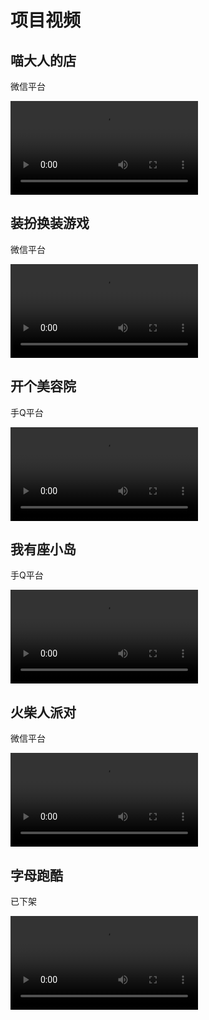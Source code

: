 # 项目视频

## 喵大人的店

微信平台

<video
	controls
	controlslist="nodownload noplaybackrate"
	disablePictureInPicture="true"
	disableRemotePlayback="true"
    src="https://spup.buzz/[SHANA]CatSnackBar.mov"></video>

## 装扮换装游戏

微信平台

<video
	controls
	controlslist="nodownload noplaybackrate"
	disablePictureInPicture="true"
	disableRemotePlayback="true"
    src="https://spup.buzz/[SHANA]FurnishUp.mov"></video>

## 开个美容院

手Q平台

<video
	controls
	controlslist="nodownload noplaybackrate"
	disablePictureInPicture="true"
	disableRemotePlayback="true"
    src="https://spup.buzz/[SHANA]MyBeautyLounge.mov"></video>

## 我有座小岛

手Q平台

<video
	controls
	controlslist="nodownload noplaybackrate"
	disablePictureInPicture="true"
	disableRemotePlayback="true"
    src="https://spup.buzz/[SHANA]Dreamdale.mov"></video>

## 火柴人派对

微信平台

<video
	controls
	controlslist="nodownload noplaybackrate"
	disablePictureInPicture="true"
	disableRemotePlayback="true"
    src="https://spup.buzz/[SHANA]HyperRoyale.mov"></video>

## 字母跑酷

已下架

<video
	controls
	controlslist="nodownload noplaybackrate"
	disablePictureInPicture="true"
	disableRemotePlayback="true"
    src="https://spup.buzz/[SHANA]TypeSpin.mov"
	></video>